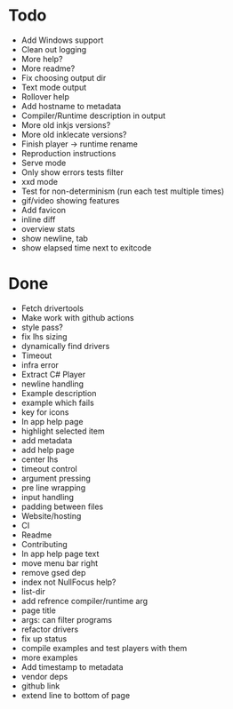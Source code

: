 # Todo
- Add Windows support
- Clean out logging
- More help?
- More readme?
- Fix choosing output dir
- Text mode output
- Rollover help
- Add hostname to metadata
- Compiler/Runtime description in output
- More old inkjs versions?
- More old inklecate versions?
- Finish player -> runtime rename
- Reproduction instructions
- Serve mode
- Only show errors tests filter
- xxd mode
- Test for non-determinism (run each test multiple times)
- gif/video showing features
- Add favicon
- inline diff
- overview stats
- show newline, tab
- show elapsed time next to exitcode

# Done
- Fetch drivertools
- Make work with github actions
- style pass?
- fix lhs sizing
- dynamically find drivers
- Timeout
- infra error
- Extract C# Player
- newline handling
- Example description
- example which fails
- key for icons
- In app help page
- highlight selected item
- add metadata
- add help page
- center lhs
- timeout control
- argument pressing
- pre line wrapping
- input handling
- padding between files
- Website/hosting
- CI
- Readme
- Contributing
- In app help page text
- move menu bar right
- remove gsed dep
- index not NullFocus help?
- list-dir
- add refrence compiler/runtime arg
- page title
- args: can filter programs
- refactor drivers
- fix up status
- compile examples and test players with them
- more examples
- Add timestamp to metadata
- vendor deps
- github link
- extend line to bottom of page


